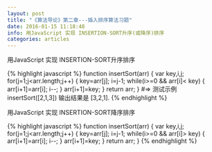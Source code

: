 ```yaml
---
layout: post
title: "《算法导论》第二章---插入排序算法习题"
date: 2016-01-15 11:18:48 
info: 用JavaScript 实现 INSERTION-SORT升序(或降序)排序
categories: articles
---
```


用JavaScript 实现 INSERTION-SORT升序排序

{% highlight javascript %}
function insertSort(arr) {
    var key,i,j;
    for(j=1;j<arr.length;j++) {
        key=arr[j];
        i=j-1;
        while(i>=0 && arr[i]< key) {
            arr[i+1]=arr[i];
            i--;
        }
        arr[i+1]=key;
    }
    return arr;
}
#=> 测试示例 insertSort([2,1,3])   输出结果是 [3,2,1].
{% endhighlight %}

用JavaScript 实现 INSERTION-SORT降序排序

{% highlight javascript %}
function insertSort(arr) {
    var key,i,j;
    for(j=1;j<arr.length;j++) {
        key=arr[j];
        i=j-1;
        while(i>=0 && arr[i]> key) {
            arr[i+1]=arr[i];
            i--;
        }
        arr[i+1]=key;
    }
    return arr;
}
{% endhighlight %}
